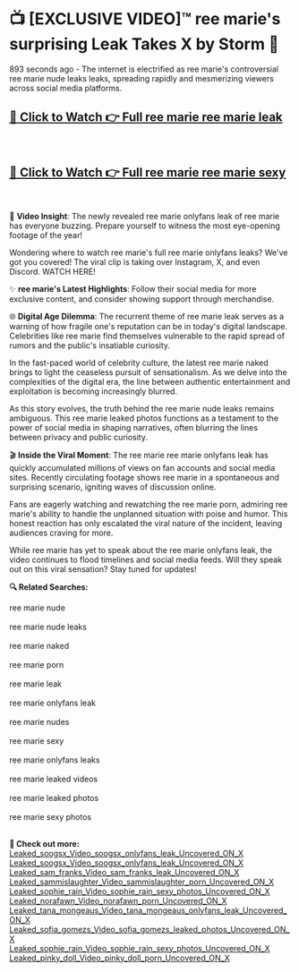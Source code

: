 # 📺 [EXCLUSIVE VIDEO]™ ree marie's surprising Leak Takes X by Storm 🚀

893 seconds ago - The internet is electrified as ree marie's controversial ree marie nude leaks leaks, spreading rapidly and mesmerizing viewers across social media platforms.

<h2><a href="https://github-6l9.pages.dev/link1">🔗 Click to Watch 👉 Full ree marie ree marie leak</a></h2><br>
<h2><a href="https://github-6l9.pages.dev/link2">🔗 Click to Watch 👉 Full ree marie ree marie sexy</a></h2><br>

🎥 **Video Insight**: The newly revealed ree marie onlyfans leak of ree marie has everyone buzzing. Prepare yourself to witness the most eye-opening footage of the year!

Wondering where to watch ree marie's full ree marie onlyfans leaks? We've got you covered! The viral clip is taking over Instagram, X, and even Discord. WATCH HERE!

✨ **ree marie's Latest Highlights**: Follow their social media for more exclusive content, and consider showing support through merchandise.

🌐 **Digital Age Dilemma**: The recurrent theme of ree marie leak serves as a warning of how fragile one's reputation can be in today's digital landscape. Celebrities like ree marie find themselves vulnerable to the rapid spread of rumors and the public's insatiable curiosity.

In the fast-paced world of celebrity culture, the latest ree marie naked brings to light the ceaseless pursuit of sensationalism. As we delve into the complexities of the digital era, the line between authentic entertainment and exploitation is becoming increasingly blurred.

As this story evolves, the truth behind the ree marie nude leaks remains ambiguous. This ree marie leaked photos functions as a testament to the power of social media in shaping narratives, often blurring the lines between privacy and public curiosity.

🎬 **Inside the Viral Moment**: The ree marie ree marie onlyfans leak has quickly accumulated millions of views on fan accounts and social media sites. Recently circulating footage shows ree marie in a spontaneous and surprising scenario, igniting waves of discussion online.

Fans are eagerly watching and rewatching the ree marie porn, admiring ree marie's ability to handle the unplanned situation with poise and humor. This honest reaction has only escalated the viral nature of the incident, leaving audiences craving for more.

While ree marie has yet to speak about the ree marie onlyfans leak, the video continues to flood timelines and social media feeds. Will they speak out on this viral sensation? Stay tuned for updates!

<strong>🔍 Related Searches:</strong>

ree marie nude
<br><br>
ree marie nude leaks
<br><br>
ree marie naked
<br><br>
ree marie porn
<br><br>
ree marie leak
<br><br>
ree marie onlyfans leak
<br><br>
ree marie nudes
<br><br>
ree marie sexy
<br><br>
ree marie onlyfans leaks
<br><br>
ree marie leaked videos
<br><br>
ree marie leaked photos
<br><br>
ree marie sexy photos
<br><br>



<strong>🔗 Check out more:</strong><br>
<a href="./Leaked_soogsx_Video_soogsx_onlyfans_leak_Uncovered_ON_X.md">Leaked_soogsx_Video_soogsx_onlyfans_leak_Uncovered_ON_X</a><br>
<a href="./Leaked_soogsx_Video_soogsx_onlyfans_leak_Uncovered_ON_X.md">Leaked_soogsx_Video_soogsx_onlyfans_leak_Uncovered_ON_X</a><br>
<a href="./Leaked_sam_franks_Video_sam_franks_leak_Uncovered_ON_X.md">Leaked_sam_franks_Video_sam_franks_leak_Uncovered_ON_X</a><br>
<a href="./Leaked_sammislaughter_Video_sammislaughter_porn_Uncovered_ON_X.md">Leaked_sammislaughter_Video_sammislaughter_porn_Uncovered_ON_X</a><br>
<a href="./Leaked_sophie_rain_Video_sophie_rain_sexy_photos_Uncovered_ON_X.md">Leaked_sophie_rain_Video_sophie_rain_sexy_photos_Uncovered_ON_X</a><br>
<a href="./Leaked_norafawn_Video_norafawn_porn_Uncovered_ON_X.md">Leaked_norafawn_Video_norafawn_porn_Uncovered_ON_X</a><br>
<a href="./Leaked_tana_mongeaus_Video_tana_mongeaus_onlyfans_leak_Uncovered_ON_X.md">Leaked_tana_mongeaus_Video_tana_mongeaus_onlyfans_leak_Uncovered_ON_X</a><br>
<a href="./Leaked_sofia_gomezs_Video_sofia_gomezs_leaked_photos_Uncovered_ON_X.md">Leaked_sofia_gomezs_Video_sofia_gomezs_leaked_photos_Uncovered_ON_X</a><br>
<a href="./Leaked_sophie_rain_Video_sophie_rain_sexy_photos_Uncovered_ON_X.md">Leaked_sophie_rain_Video_sophie_rain_sexy_photos_Uncovered_ON_X</a><br>
<a href="./Leaked_pinky_doll_Video_pinky_doll_porn_Uncovered_ON_X.md">Leaked_pinky_doll_Video_pinky_doll_porn_Uncovered_ON_X</a><br>
